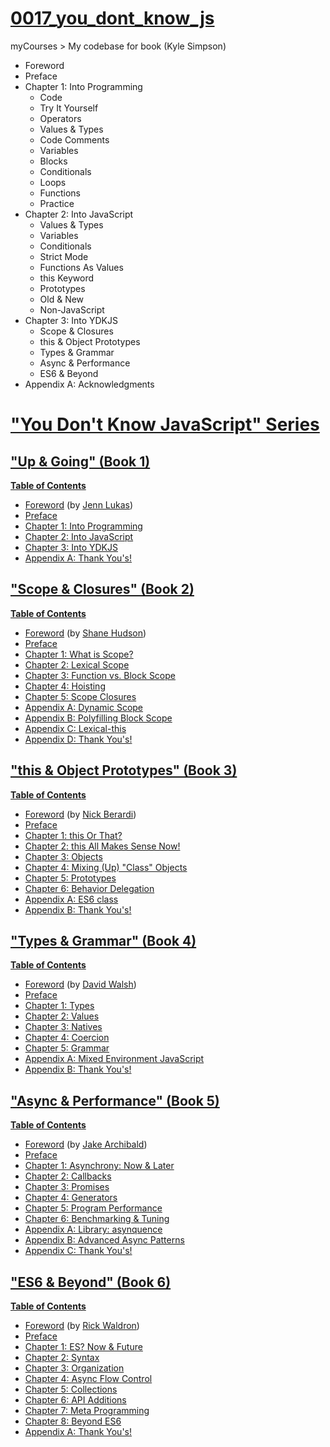 # [0017_you_dont_know_js](notes.md)
myCourses > My codebase for book (Kyle Simpson)
- Foreword
- Preface
- Chapter 1: Into Programming
    - Code
    - Try It Yourself
    - Operators
    - Values & Types
    - Code Comments
    - Variables
    - Blocks
    - Conditionals
    - Loops
    - Functions
    - Practice
- Chapter 2: Into JavaScript
    - Values & Types
    - Variables
    - Conditionals
    - Strict Mode
    - Functions As Values
    - this Keyword
    - Prototypes
    - Old & New
    - Non-JavaScript
- Chapter 3: Into YDKJS
    - Scope & Closures
    - this & Object Prototypes
    - Types & Grammar
    - Async & Performance
    - ES6 & Beyond
- Appendix A: Acknowledgments

# ["You Don't Know JavaScript" Series](https://github.com/getify/You-Dont-Know-JS)

## ["Up & Going" (Book 1)](https://github.com/getify/You-Dont-Know-JS/blob/master/up%20&%20going/README.md#you-dont-know-js-up--going)
**[Table of Contents](https://github.com/getify/You-Dont-Know-JS/blob/master/up%20%26%20going/toc.md)**
- [Foreword](https://github.com/getify/You-Dont-Know-JS/blob/master/up%20%26%20going/foreword.md) (by [Jenn Lukas](http://jennlukas.com/))
- [Preface](https://github.com/getify/You-Dont-Know-JS/blob/master/preface.md)
- [Chapter 1: Into Programming](https://github.com/getify/You-Dont-Know-JS/blob/master/up%20%26%20going/ch1.md)
- [Chapter 2: Into JavaScript](https://github.com/getify/You-Dont-Know-JS/blob/master/up%20%26%20going/ch2.md)
- [Chapter 3: Into YDKJS](https://github.com/getify/You-Dont-Know-JS/blob/master/up%20%26%20going/ch3.md)
- [Appendix A: Thank You's!](https://github.com/getify/You-Dont-Know-JS/blob/master/up%20%26%20going/apA.md)

## ["Scope & Closures" (Book 2)](https://github.com/getify/You-Dont-Know-JS/blob/master/scope%20&%20closures/README.md#you-dont-know-js-scope--closures)
**[Table of Contents](https://github.com/getify/You-Dont-Know-JS/blob/master/scope%20%26%20closures/toc.md)**
- [Foreword](https://shanehudson.net/2014/06/03/foreword-dont-know-js/) (by [Shane Hudson](https://github.com/shanehudson))
- [Preface](https://github.com/getify/You-Dont-Know-JS/blob/master/preface.md)
- [Chapter 1: What is Scope?](https://github.com/getify/You-Dont-Know-JS/blob/master/scope%20%26%20closures/ch1.md)
- [Chapter 2: Lexical Scope](https://github.com/getify/You-Dont-Know-JS/blob/master/scope%20%26%20closures/ch2.md)
- [Chapter 3: Function vs. Block Scope](https://github.com/getify/You-Dont-Know-JS/blob/master/scope%20%26%20closures/ch3.md)
- [Chapter 4: Hoisting](https://github.com/getify/You-Dont-Know-JS/blob/master/scope%20%26%20closures/ch4.md)
- [Chapter 5: Scope Closures](https://github.com/getify/You-Dont-Know-JS/blob/master/scope%20%26%20closures/ch5.md)
- [Appendix A: Dynamic Scope](https://github.com/getify/You-Dont-Know-JS/blob/master/scope%20%26%20closures/apA.md)
- [Appendix B: Polyfilling Block Scope](https://github.com/getify/You-Dont-Know-JS/blob/master/scope%20%26%20closures/apB.md)
- [Appendix C: Lexical-this](https://github.com/getify/You-Dont-Know-JS/blob/master/scope%20%26%20closures/apC.md)
- [Appendix D: Thank You's!](https://github.com/getify/You-Dont-Know-JS/blob/master/scope%20%26%20closures/apD.md)

## ["this & Object Prototypes" (Book 3)](https://github.com/getify/You-Dont-Know-JS/blob/master/this%20&%20object%20prototypes/README.md#you-dont-know-js-this--object-prototypes)
**[Table of Contents](https://github.com/getify/You-Dont-Know-JS/blob/master/this%20%26%20object%20prototypes/toc.md)**
- [Foreword](https://github.com/getify/You-Dont-Know-JS/blob/master/this%20%26%20object%20prototypes/toc.md) (by [Nick Berardi](https://github.com/nberardi))
- [Preface](https://github.com/getify/You-Dont-Know-JS/blob/master/preface.md)
- [Chapter 1: this Or That?](https://github.com/getify/You-Dont-Know-JS/blob/master/this%20%26%20object%20prototypes/ch1.md)
- [Chapter 2: this All Makes Sense Now!](https://github.com/getify/You-Dont-Know-JS/blob/master/this%20%26%20object%20prototypes/ch2.md)
- [Chapter 3: Objects](https://github.com/getify/You-Dont-Know-JS/blob/master/this%20%26%20object%20prototypes/ch3.md)
- [Chapter 4: Mixing (Up) "Class" Objects](https://github.com/getify/You-Dont-Know-JS/blob/master/this%20%26%20object%20prototypes/ch4.md)
- [Chapter 5: Prototypes](https://github.com/getify/You-Dont-Know-JS/blob/master/this%20%26%20object%20prototypes/ch5.md)
- [Chapter 6: Behavior Delegation](https://github.com/getify/You-Dont-Know-JS/blob/master/this%20%26%20object%20prototypes/ch6.md)
- [Appendix A: ES6 class](https://github.com/getify/You-Dont-Know-JS/blob/master/this%20%26%20object%20prototypes/apA.md)
- [Appendix B: Thank You's!](https://github.com/getify/You-Dont-Know-JS/blob/master/this%20%26%20object%20prototypes/apB.md)

## ["Types & Grammar" (Book 4)](https://github.com/getify/You-Dont-Know-JS/blob/master/types%20&%20grammar/README.md#you-dont-know-js-types--grammar)
**[Table of Contents](https://github.com/getify/You-Dont-Know-JS/blob/master/types%20%26%20grammar/toc.md)**
- [Foreword](https://github.com/getify/You-Dont-Know-JS/blob/master/types%20%26%20grammar/foreword.md) (by [David Walsh](http://davidwalsh.name/))
- [Preface](https://github.com/getify/You-Dont-Know-JS/blob/master/preface.md)
- [Chapter 1: Types](https://github.com/getify/You-Dont-Know-JS/blob/master/types%20%26%20grammar/ch1.md)
- [Chapter 2: Values](https://github.com/getify/You-Dont-Know-JS/blob/master/types%20%26%20grammar/ch2.md)
- [Chapter 3: Natives](https://github.com/getify/You-Dont-Know-JS/blob/master/types%20%26%20grammar/ch3.md)
- [Chapter 4: Coercion](https://github.com/getify/You-Dont-Know-JS/blob/master/types%20%26%20grammar/ch4.md)
- [Chapter 5: Grammar](https://github.com/getify/You-Dont-Know-JS/blob/master/types%20%26%20grammar/ch5.md)
- [Appendix A: Mixed Environment JavaScript](https://github.com/getify/You-Dont-Know-JS/blob/master/types%20%26%20grammar/apA.md)
- [Appendix B: Thank You's!](https://github.com/getify/You-Dont-Know-JS/blob/master/types%20%26%20grammar/apB.md)

## ["Async & Performance" (Book 5)](https://github.com/getify/You-Dont-Know-JS/blob/master/async%20&%20performance/README.md#you-dont-know-js-async--performance)

**[Table of Contents](https://github.com/getify/You-Dont-Know-JS/blob/master/async%20%26%20performance/toc.md)**
- [Foreword](https://github.com/getify/You-Dont-Know-JS/blob/master/async%20%26%20performance/foreword.md) (by [Jake Archibald](http://jakearchibald.com/))
- [Preface](https://github.com/getify/You-Dont-Know-JS/blob/master/preface.md)
- [Chapter 1: Asynchrony: Now & Later](https://github.com/getify/You-Dont-Know-JS/blob/master/async%20%26%20performance/ch1.md)
- [Chapter 2: Callbacks](https://github.com/getify/You-Dont-Know-JS/blob/master/async%20%26%20performance/ch2.md)
- [Chapter 3: Promises](https://github.com/getify/You-Dont-Know-JS/blob/master/async%20%26%20performance/ch3.md)
- [Chapter 4: Generators](https://github.com/getify/You-Dont-Know-JS/blob/master/async%20%26%20performance/ch4.md)
- [Chapter 5: Program Performance](https://github.com/getify/You-Dont-Know-JS/blob/master/async%20%26%20performance/ch5.md)
- [Chapter 6: Benchmarking & Tuning](https://github.com/getify/You-Dont-Know-JS/blob/master/async%20%26%20performance/ch6.md)
- [Appendix A: Library: asynquence](https://github.com/getify/You-Dont-Know-JS/blob/master/async%20%26%20performance/apA.md)
- [Appendix B: Advanced Async Patterns](https://github.com/getify/You-Dont-Know-JS/blob/master/async%20%26%20performance/apB.md)
- [Appendix C: Thank You's!](https://github.com/getify/You-Dont-Know-JS/blob/master/async%20%26%20performance/apC.md)

## ["ES6 & Beyond" (Book 6)](https://github.com/getify/You-Dont-Know-JS/blob/master/es6%20&%20beyond/README.md#you-dont-know-js-es6--beyond)
**[Table of Contents](https://github.com/getify/You-Dont-Know-JS/blob/master/es6%20%26%20beyond/toc.md)**
- [Foreword](https://github.com/getify/You-Dont-Know-JS/blob/master/es6%20%26%20beyond/foreword.md) (by [Rick Waldron](http://bocoup.com/weblog/author/rick-waldron/))
- [Preface](https://github.com/getify/You-Dont-Know-JS/blob/master/preface.md)
- [Chapter 1: ES? Now & Future](https://github.com/getify/You-Dont-Know-JS/blob/master/es6%20%26%20beyond/ch1.md)
- [Chapter 2: Syntax](https://github.com/getify/You-Dont-Know-JS/blob/master/es6%20%26%20beyond/ch2.md)
- [Chapter 3: Organization](https://github.com/getify/You-Dont-Know-JS/blob/master/es6%20%26%20beyond/ch3.md)
- [Chapter 4: Async Flow Control](https://github.com/getify/You-Dont-Know-JS/blob/master/es6%20%26%20beyond/ch4.md)
- [Chapter 5: Collections](https://github.com/getify/You-Dont-Know-JS/blob/master/es6%20%26%20beyond/ch5.md)
- [Chapter 6: API Additions](https://github.com/getify/You-Dont-Know-JS/blob/master/es6%20%26%20beyond/ch6.md)
- [Chapter 7: Meta Programming](https://github.com/getify/You-Dont-Know-JS/blob/master/es6%20%26%20beyond/ch7.md)
- [Chapter 8: Beyond ES6](https://github.com/getify/You-Dont-Know-JS/blob/master/es6%20%26%20beyond/ch8.md)
- [Appendix A: Thank You's!](https://github.com/getify/You-Dont-Know-JS/blob/master/es6%20%26%20beyond/apA.md)
